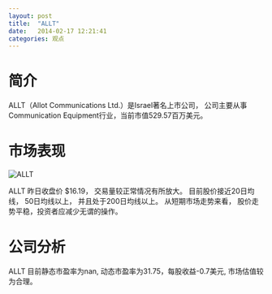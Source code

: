 ```yaml
---
layout: post
title:  "ALLT"
date:   2014-02-17 12:21:41
categories: 观点
---
```


# 简介
ALLT（Allot Communications Ltd.）是Israel著名上市公司，
公司主要从事Communication Equipment行业，当前市值529.57百万美元。

# 市场表现

![ALLT](http://finviz.com/chart.ashx?t=ALLT&ty=c&ta=1&p=d&s=l)

ALLT 昨日收盘价 $16.19，
交易量较正常情况有所放大。
目前股价接近20日均线，
50日均线以上，
并且处于200日均线以上。
从短期市场走势来看，
股价走势平稳，投资者应减少无谓的操作。

# 公司分析
ALLT 目前静态市盈率为nan, 动态市盈率为31.75，每股收益-0.7美元,
市场估值较为合理。

